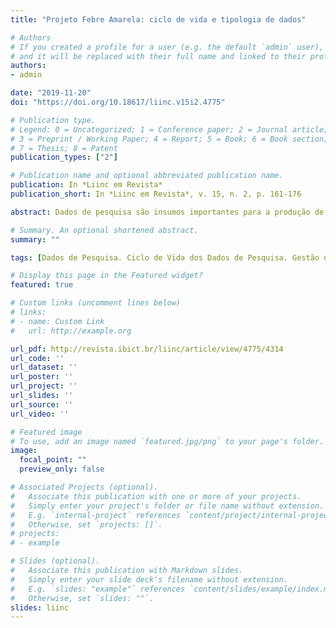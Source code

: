 ```yaml
---
title: "Projeto Febre Amarela: ciclo de vida e tipologia de dados"

# Authors
# If you created a profile for a user (e.g. the default `admin` user), write the username (folder name) here 
# and it will be replaced with their full name and linked to their profile.
authors:
- admin

date: "2019-11-20"
doi: "https://doi.org/10.18617/liinc.v15i2.4775"

# Publication type.
# Legend: 0 = Uncategorized; 1 = Conference paper; 2 = Journal article;
# 3 = Preprint / Working Paper; 4 = Report; 5 = Book; 6 = Book section;
# 7 = Thesis; 8 = Patent
publication_types: ["2"]

# Publication name and optional abbreviated publication name.
publication: In *Liinc em Revista*
publication_short: In *Liinc em Revista*, v. 15, n. 2, p. 161-176

abstract: Dados de pesquisa são insumos importantes para a produção de conhecimento. A gestão e a curadoria adequada dos mesmos são formas de se evitar as constantes perdas de dados relatadas na literatura. Assim, apresenta-se a modelagem dos ciclos de vida de dados de pesquisa e a tipificação desses como forma de orientar a promoção de boas práticas de gestão e curadoria. Partindo desses pressupostos, o ciclo de vida dos dados gerados pelo Projeto Febre Amarela – Fiocruz-Minas é modelado e os dados são tipificados. Adicionalmente, são apontadas fragilidades e possibilidades para a gestão dos dados de pesquisa do referido projeto.

# Summary. An optional shortened abstract.
summary: ""

tags: [Dados de Pesquisa. Ciclo de Vida dos Dados de Pesquisa. Gestão dos Dados de Pesquisa.]

# Display this page in the Featured widget?
featured: true

# Custom links (uncomment lines below)
# links:
# - name: Custom Link
#   url: http://example.org

url_pdf: http://revista.ibict.br/liinc/article/view/4775/4314
url_code: ''
url_dataset: ''
url_poster: ''
url_project: ''
url_slides: ''
url_source: ''
url_video: ''

# Featured image
# To use, add an image named `featured.jpg/png` to your page's folder. 
image:
  focal_point: ""
  preview_only: false

# Associated Projects (optional).
#   Associate this publication with one or more of your projects.
#   Simply enter your project's folder or file name without extension.
#   E.g. `internal-project` references `content/project/internal-project/index.md`.
#   Otherwise, set `projects: []`.
# projects:
# - example

# Slides (optional).
#   Associate this publication with Markdown slides.
#   Simply enter your slide deck's filename without extension.
#   E.g. `slides: "example"` references `content/slides/example/index.md`.
#   Otherwise, set `slides: ""`.
slides: liinc
---
```

